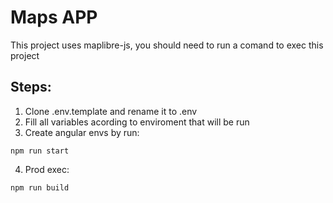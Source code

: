 # Maps APP

This project uses maplibre-js, you should need to run a comand to exec this project

## Steps:
1. Clone .env.template and rename it to .env
2. Fill all variables acording to enviroment that will be run
3. Create angular envs by run:
```
npm run start
```
4. Prod exec: 
```
npm run build
```
